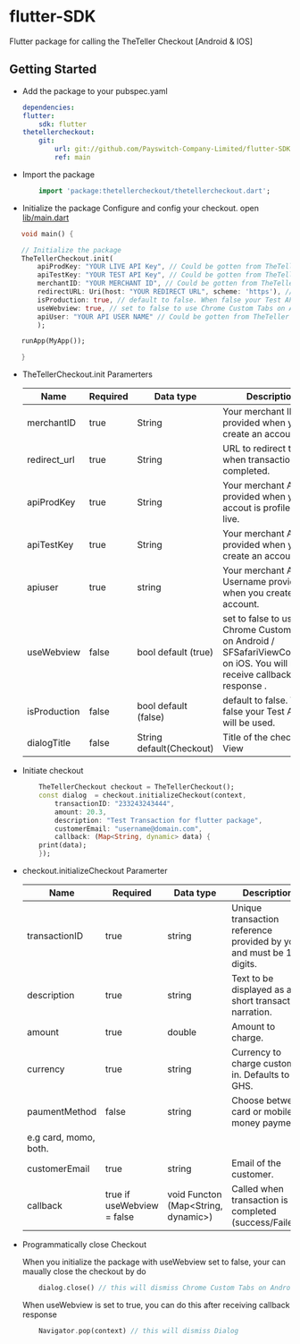 # flutter-SDK
Flutter package for calling the TheTeller Checkout [Android & IOS]

## Getting Started

- Add the package to your pubspec.yaml
    ```yaml
    dependencies:
    flutter:
        sdk: flutter
    thetellercheckout:
        git:
            url: git://github.com/Payswitch-Company-Limited/flutter-SDK.git
            ref: main
   ```
- Import the package
 
    ```dart
        import 'package:thetellercheckout/thetellercheckout.dart';
    ```
- Initialize the package Configure and config your checkout. open <ins> lib/main.dart </ins>

 ```dart
    void main() {

    // Initialize the package
    TheTellerCheckout.init(
        apiProdKey: "YOUR LIVE API Key", // Could be gotten from TheTeller Dashboard
        apiTestKey: "YOUR TEST API Key", // Could be gotten from TheTeller Dashboard
        merchantID: "YOUR MERCHANT ID", // Could be gotten from TheTeller Dashboard
        redirectURL: Uri(host: "YOUR REDIRECT URL", scheme: 'https'), // scheme should be https
        isProduction: true, // default to false. When false your Test API key will be used
        useWebview: true, // set to false to use Chrome Custom Tabs on Android / SFSafariViewController on iOS. You will not recieve callback response when false
        apiUser: "YOUR API USER NAME" // Could be gotten from TheTeller Dashboard
        );

    runApp(MyApp());

    }
```
 * TheTellerCheckout.init Paramerters

    |Name | Required | Data type | Description |
    |--- | --- | --- | ---|
    merchantID	| true	| String	| Your merchant ID provided when you create an account.||
    redirect_url	| true	| String	| URL to redirect to when transaction is completed.|
    apiProdKey	| true	| String	| Your merchant API key provided when your accout is profiled to go live.|
    apiTestKey	| true	| String	| Your merchant API key provided when you create an account.|
    apiuser	| true	| string	| Your merchant API Username provided when you create an account.|
    useWebview	| false	| bool default (true)	| set to false to use Chrome Custom Tabs on Android / SFSafariViewController on iOS. You will not receive callback response .|
    isProduction	| false	| bool default (false)	| default to false. When false your Test API key will be used.|
    dialogTitle | false | String default(Checkout) | Title of the checkout View|

    
- Initiate checkout

    ```dart
        TheTellerCheckout checkout = TheTellerCheckout();
        const dialog  = checkout.initializeCheckout(context,
            transactionID: "233243243444",
            amount: 20.3, 
            description: "Test Transaction for flutter package",
            customerEmail: "username@domain.com",
            callback: (Map<String, dynamic> data) {
        print(data);
        });
    ```

 * checkout.initializeCheckout Paramerter

    |Name | Required | Data type | Description|
    |--- | --- | --- | --- |
    transactionID	| true	| string	| Unique transaction reference provided by you and must be 12 digits.|
    description	| true	| string	| Text to be displayed as a short transaction narration.|
    amount	| true	| double	| Amount to charge.|
    currency	| true	| string	| Currency to charge customer in. Defaults to GHS.|
    paumentMethod	| false	| string	| Choose between card or mobile money payment.
    e.g card, momo, both.|
    customerEmail	| true	| string	| Email of the customer.|
    callback	| true if useWebview = false	| void Functon (Map<String, dynamic>)	| Called when transaction is completed (success/Failed).|


- Programmatically close Checkout

    When you initialize the package with useWebview set to false, your can maually close the checkout by do

    ```dart
        dialog.close() // this will dismiss Chrome Custom Tabs on Android / SFSafariViewController on iOS 
    ```

    When useWebview is set to true, you can do this after receiving callback response

    ```dart
        Navigator.pop(context) // this will dismiss Dialog  
    ```